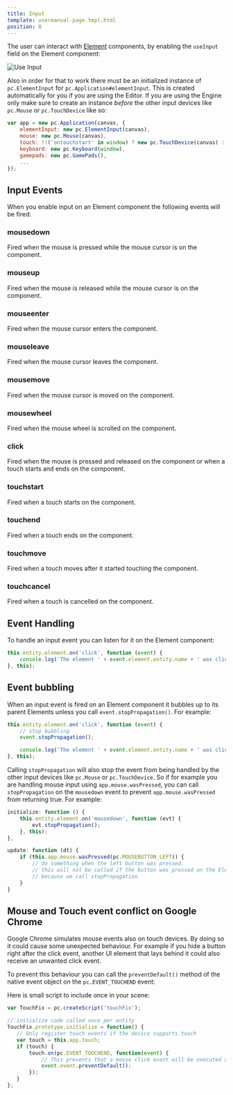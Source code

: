 ```yaml
---
title: Input
template: usermanual-page.tmpl.html
position: 8
---
```


The user can interact with [Element][1] components, by enabling the `useInput` field on the Element component:

![Use Input][2]

Also in order for that to work there must be an initialized instance of `pc.ElementInput` for `pc.Application#elementInput`. This is created automatically for you if you are using the Editor. If you are using the Engine only make sure to create an instance *before* the other input devices like `pc.Mouse` or `pc.TouchDevice` like so:

```javascript
var app = new pc.Application(canvas, {
    elementInput: new pc.ElementInput(canvas),
    mouse: new pc.Mouse(canvas),
    touch: !!('ontouchstart' in window) ? new pc.TouchDevice(canvas) : null,
    keyboard: new pc.Keyboard(window),
    gamepads: new pc.GamePads(),
    ...
});
```

## Input Events

When you enable input on an Element component the following events will be fired:

### mousedown

Fired when the mouse is pressed while the mouse cursor is on the component.

### mouseup

Fired when the mouse is released while the mouse cursor is on the component.

### mouseenter

Fired when the mouse cursor enters the component.

### mouseleave

Fired when the mouse cursor leaves the component.

### mousemove

Fired when the mouse cursor is moved on the component.

### mousewheel

Fired when the mouse wheel is scrolled on the component.

### click

Fired when the mouse is pressed and released on the component or when a touch starts and ends on the component.

### touchstart

Fired when a touch starts on the component.

### touchend

Fired when a touch ends on the component.

### touchmove

Fired when a touch moves after it started touching the component.

### touchcancel

Fired when a touch is cancelled on the component.

## Event Handling

To handle an input event you can listen for it on the Element component:

```javascript
this.entity.element.on('click', function (event) {
    console.log('The element ' + event.element.entity.name + ' was clicked.');
}, this);
```

## Event bubbling

When an input event is fired on an Element component it bubbles up to its parent Elements unless you call `event.stopPropagation()`. For example:

```javascript
this.entity.element.on('click', function (event) {
    // stop bubbling
    event.stopPropagation();

    console.log('The element ' + event.element.entity.name + ' was clicked.');
}, this);
```

Calling `stopPropagation` will also stop the event from being handled by the other input devices like `pc.Mouse` or `pc.TouchDevice`. So if for example you are handling mouse input using `app.mouse.wasPressed`, you can call `stopPropagation` on the `mousedown` event to prevent `app.mouse.wasPressed` from returning true. For example:

```javascript
initialize: function () {
    this.entity.element.on('mousedown', function (evt) {
        evt.stopPropagation();
    }, this);
},

update: function (dt) {
    if (this.app.mouse.wasPressed(pc.MOUSEBUTTON_LEFT)) {
        // do something when the left button was pressed.
        // this will not be called if the button was pressed on the Element
        // because we call stopPropagation
    }
}
```
## Mouse and Touch event conflict on Google Chrome

Google Chrome simulates mouse events also on touch devices. By doing so it could cause some unexpected behaviour.
For example if you hide a button right after the click event, another UI element that lays behind it could also receive an unwanted click event.

To prevent this behaviour you can call the ```preventDefault()``` method of the native event object on the ```pc.EVENT_TOUCHEND``` event:


Here is small script to include once in your scene:

 ```javascript
var TouchFix = pc.createScript('touchFix');

// initialize code called once per entity
TouchFix.prototype.initialize = function() {
    // Only register touch events if the device supports touch
    var touch = this.app.touch;
    if (touch) {
        touch.on(pc.EVENT_TOUCHEND, function(event) {
            // This prevents that a mouse click event will be executed after a touch event.
            event.event.preventDefault();
        });
    }
};
```

[1]: /user-manual/packs/components/element/
[2]: /images/user-manual/assets/fonts/use-input.png
